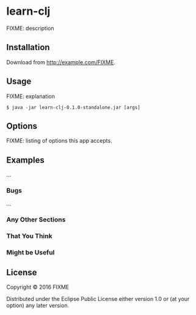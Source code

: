 # learn-clj

FIXME: description

## Installation

Download from http://example.com/FIXME.

## Usage

FIXME: explanation

    $ java -jar learn-clj-0.1.0-standalone.jar [args]

## Options

FIXME: listing of options this app accepts.

## Examples

...

### Bugs

...

### Any Other Sections
### That You Think
### Might be Useful

## License

Copyright © 2016 FIXME

Distributed under the Eclipse Public License either version 1.0 or (at
your option) any later version.
